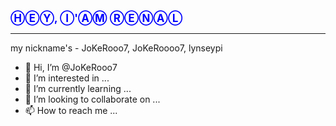 <span style="font-weight: bold; font-size: 1.2em; color: blue;">ⒽⒺⓎ, Ⓘ'ⒶⓂ ⓇⒺⓃⒶⓁ</span>

___
 
my nickname's - JoKeRooo7, JoKeRoooo7, lynseypi

- 👋 Hi, I’m @JoKeRooo7
- 👀 I’m interested in ...
- 🌱 I’m currently learning ...
- 💞️ I’m looking to collaborate on ...
- 📫 How to reach me ...

<!---
JoKeRooo7/JoKeRooo7 is a ✨ special ✨ repository because its `README.md` (this file) appears on your GitHub profile.
You can click the Preview link to take a look at your changes.
--->
